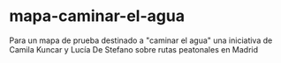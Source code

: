 # mapa-caminar-el-agua
Para un mapa de prueba destinado a "caminar el agua" una iniciativa de Camila Kuncar y Lucía De Stefano sobre rutas peatonales en Madrid
